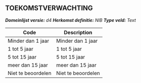 ## TOEKOMSTVERWACHTING

*__Domeinlijst versie:__ d4*
*__Herkomst definitie:__ NIB*
*__Type veld:__ Text*

|__Code__ |__Description__	|
|	---	|	---	|
| Minder dan 1 jaar | Minder dan 1 jaar |
| 1 tot 5 jaar | 1 tot 5 jaar |
| 5 tot 15 jaar | 5 tot 15 jaar |
| meer dan 15 jaar | meer dan 15 jaar |
| Niet te beoordelen | Niet te beoordelen |